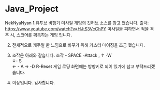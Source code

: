 # Java_Project

NekNyaNyan
1.유투브 비행기 미사일 게임의 깃허브 소스를 참고 했습니다.
출처: https://www.youtube.com/watch?v=HJtS3VcChPY
미사일을 피하면서 적을 격추 시, 스코어를 획득하는 게임 입니다.

2. 전체적으로 캐주얼 한 느낌으로 바꾸기 위해  커스터 마이징을 조금 했습니다. 

3. 조작은 아래와 같습니다.
조작 - SPACE -Attack  , 
      ↑ -W  
      ↓- S  
      ← - A 
      →  -D
      R-Reset
게임 로딩 화면에는 방향키로 되어 있기에 참고 부탁드리겠습니다. 
     

      
5. 이상입니다. 감사합니다.  
